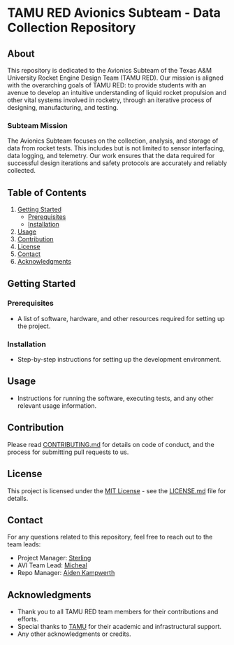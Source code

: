 # TAMU RED Avionics Subteam - Data Collection Repository

## About
This repository is dedicated to the Avionics Subteam of the Texas A&M University Rocket Engine Design Team (TAMU RED). Our mission is aligned with the overarching goals of TAMU RED: to provide students with an avenue to develop an intuitive understanding of liquid rocket propulsion and other vital systems involved in rocketry, through an iterative process of designing, manufacturing, and testing.

### Subteam Mission
The Avionics Subteam focuses on the collection, analysis, and storage of data from rocket tests. This includes but is not limited to sensor interfacing, data logging, and telemetry. Our work ensures that the data required for successful design iterations and safety protocols are accurately and reliably collected.

## Table of Contents
1. [Getting Started](#getting-started)
    - [Prerequisites](#prerequisites)
    - [Installation](#installation)
2. [Usage](#usage)
3. [Contribution](#contribution)
4. [License](#license)
5. [Contact](#contact)
6. [Acknowledgments](#acknowledgments)

## Getting Started

### Prerequisites
- A list of software, hardware, and other resources required for setting up the project.

### Installation
- Step-by-step instructions for setting up the development environment.

## Usage
- Instructions for running the software, executing tests, and any other relevant usage information.

## Contribution
Please read [CONTRIBUTING.md](CONTRIBUTING.md) for details on code of conduct, and the process for submitting pull requests to us.

## License
This project is licensed under the [MIT License](LICENSE.md) - see the [LICENSE.md](LICENSE.md) file for details.

## Contact
For any questions related to this repository, feel free to reach out to the team leads:

- Project Manager: [Sterling](mailto:sterling@tamu.edu)
- AVI Team Lead: [Micheal](mailto:mguarnery@tamu.edu)
- Repo Manager: [Aiden Kampwerth](mailto:kampwerthaiden@tamu.edu)

## Acknowledgments
- Thank you to all TAMU RED team members for their contributions and efforts.
- Special thanks to [TAMU](https://www.tamu.edu/) for their academic and infrastructural support.
- Any other acknowledgments or credits.
